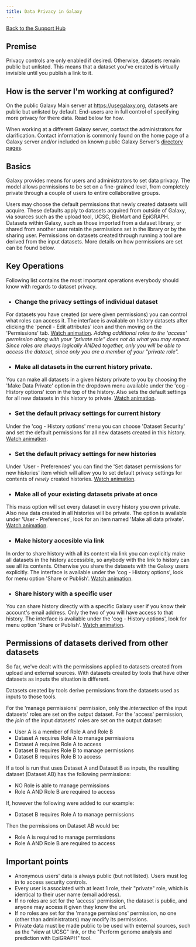 ```yaml
---
title: Data Privacy in Galaxy
---
```


[Back to the Support Hub](/src/galaxyproject.org/support/index.md)

## Premise

<div class="alert alert-info" role="alert">
Privacy controls are only enabled if desired. Otherwise, datasets remain public but unlisted. This means that a dataset you've created is virtually invisible until you publish a link to it.
</div>

## How is the server I'm working at configured?

On the public Galaxy Main server at https://usegalaxy.org, datasets are public but unlisted by default. End-users are in full control of specifying more privacy for there data. Read below for how.

When working at a different Galaxy server, contact the administrators for clarification. Contact information is commonly found on the home page of a Galaxy server and/or included on known public Galaxy Server's [directory pages](/src/use/index.md).

## Basics

Galaxy provides means for users and administrators to set data privacy. The model allows permissions to be set on a fine-grained level, from completely private through a couple of users to entire collaborative groups.

Users may choose the default permissions that newly created datasets will acquire.  These defaults apply to datasets acquired from outside of Galaxy, via sources such as the upload tool, UCSC, BioMart and EpiGRAPH.  Datasets within Galaxy, such as those imported from a dataset library, or shared from another user retain the permissions set in the library or by the sharing user.  Permissions on datasets created through running a tool are derived from the input datasets.  More details on how permissions are set can be found below.

## Key Operations
Following list contains the most important operations everybody should know with regards to dataset privacy.

* ### Change the privacy settings of individual dataset
For datasets you have created (or were given permissions) you can control what roles can access it. The interface is available on history datasets after clicking the 'pencil - Edit attributes' icon and then moving on the 'Permissions' tab. [Watch animation](/src/learn/privacy-features/set-perm.gif).
*Adding additional roles to the 'access' permission along with your "private role" does not do what you may expect.  Since roles are always logically ANDed together, only you will be able to access the dataset, since only you are a member of your "private role".*

* ### Make all datasets in the current history private.
You can make all datasets in a given history private to you by choosing the 'Make Data Private' option in the dropdown menu available under the 'cog - History options' icon in the top of the history. Also sets the default settings for all new datasets in this history to private. [Watch animation](/src/learn/privacy-features/this-hist-priv-perm.gif).

* ### Set the default privacy settings for current history
Under the 'cog - History options' menu you can choose 'Dataset Security' and set the default permissions for all new datasets created in this history. [Watch animation](/src/learn/privacy-features/current-hist-perm.gif).

* ### Set the default privacy settings for new histories
Under 'User - Preferences' you can find the 'Set dataset permissions for new histories' item which will allow you to set default privacy settings for contents of _newly_ created histories. [Watch animation](/src/learn/privacy-features/new-hist-perm.gif).

* ### Make all of your existing datasets private at once
This mass option will set every dataset in every history you own private. Also new data created in all histories will be private. The option is available under 'User - Preferences', look for an item named 'Make all data private'. [Watch animation](/src/learn/privacy-features/all-priv-perm.gif).

* ### Make history accesible via link
In order to share history with all its content via link you can explicitly make all datasets in the history accessible, so anybody with the link to history can see all its contents. Otherwise you share the datasets with the Galaxy users explicitly. The interface is available under the 'cog - History options', look for menu option 'Share or Publish'. [Watch animation](/src/learn/privacy-features/make-access-perm.gif).

* ### Share history with a specific user
You can share history directly with a specific Galaxy user if you know their account's email address. Only the two of you will have access to that history. The interface is available under the 'cog - History options', look for menu option 'Share or Publish'. [Watch animation](/src/learn/privacy-features/share-user.gif).

## Permissions of datasets derived from other datasets

So far, we've dealt with the permissions applied to datasets created from upload and external sources. With datasets created by tools that have other datasets as inputs the situation is different.

<div class="alert alert-info" role="alert">
Datasets created by tools derive permissions from the datasets used as inputs to those tools.
</div>

For the 'manage permissions' permission, only the *intersection* of the input datasets' roles are set on the output dataset.  For the 'access' permission, the *join* of the input datasets' roles are set on the output dataset:

* User A is a member of Role A and Role B
* Dataset A requires Role A to manage permissions
* Dataset A requires Role A to access
* Dataset B requires Role B to manage permissions
* Dataset B requires Role B to access

If a tool is run that uses Dataset A and Dataset B as inputs, the resulting dataset (Dataset AB) has the following permissions:

* NO Role is able to manage permissions
* Role A AND Role B are required to access

If, however the following were added to our example:

* Dataset B requires Role A to manage permissions

Then the permissions on Dataset AB would be:

* Role A is required to manage permissions
* Role A AND Role B are required to access


## Important points

* Anonymous users' data is always public (but not listed). Users must log in to access security controls.
* Every user is associated with at least 1 role, their "private" role, which is identical to their user name (email address).
* If no roles are set for the 'access' permission, the dataset is public, and anyone may access it given they know the url.
* If no roles are set for the 'manage permissions' permission, no one (other than administrators) may modify its permissions.
* Private data must be made public to be used with external sources, such as the "view at UCSC" link, or the "Perform genome analysis and prediction with EpiGRAPH" tool.
